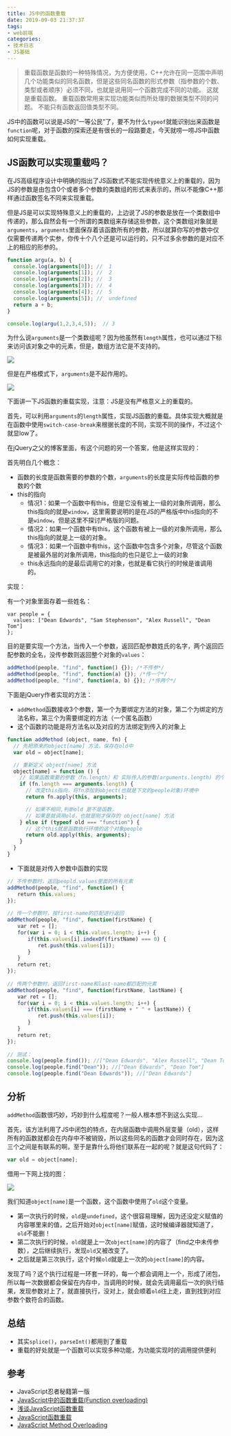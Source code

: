```yaml
---
title: JS中的函数重载
date: 2019-09-03 21:37:37
tags:
- web前端
categories:
- 技术日志
- JS基础
---
```


>重载函数是函数的一种特殊情况，为方便使用，C++允许在同一范围中声明几个功能类似的同名函数，但是这些同名函数的形式参数（指参数的个数、类型或者顺序）必须不同，也就是说用同一个函数完成不同的功能。 这就是重载函数。 重载函数常用来实现功能类似而所处理的数据类型不同的问题。 不能只有函数返回值类型不同。

JS中的函数可以说是JS的“一等公民”了，要不为什么`typeof`就能识别出来函数是`function`呢，对于函数的探索还是有很长的一段路要走，今天就唠一唠JS中函数如何实现重载。

## JS函数可以实现重载吗？
在JS高级程序设计中明确的指出了JS函数式不能实现传统意义上的重载的，因为JS的参数是由包含0个或者多个参数的类数组的形式来表示的，所以不能像C++那样通过函数签名不同来实现重载。

但是JS是可以实现特殊意义上的重载的，上边说了JS的参数是放在一个类数组中传递的，那么自然会有一个所谓的类数组来存储这些参数，这个类数组对象就是`arguments`，`arguments`里面保存着该函数所有的参数，所以就算你写的参数中仅仅需要传递两个实参，你传十个八个还是可以运行的，只不过多余参数的是对应不上的相应的形参的。

```javascript
function argu(a, b) {
  console.log(arguments[0]); //  1
  console.log(arguments[1]); //  2
  console.log(arguments[2]); //  3
  console.log(arguments[3]); //  4
  console.log(arguments[4]); //  5
  console.log(arguments[5]); //  undefined  
  return a + b;
}

console.log(argu(1,2,3,4,5));  // 3
```

为什么说`arguments`是一个类数组呢？因为他虽然有`length`属性，也可以通过下标来访问该对象之中的元素，但是，数组方法它是不支持的。

![](Jietu20190903-220022.jpg)

但是在严格模式下，`arguments`是不起作用的。

![](Jietu20190903-221001.jpg)

下面讲一下JS函数的重载实现，注意：JS是没有严格意义上的重载的。

首先，可以利用`arguments`的`length`属性，实现JS函数的重载。具体实现大概就是在函数中使用`switch-case-break`来根据长度的不同，实现不同的操作，不过这个就显low了。

在jQuery之父的博客里面，有这个问题的另一个答案，他是这样实现的：

首先明白几个概念：

- 函数的长度是函数需要的参数的个数，`arguments`的长度是实际传给函数的参数的个数
- this的指向
  - 情况1：如果一个函数中有this，但是它没有被上一级的对象所调用，那么this指向的就是`window`，这里需要说明的是在JS的严格版中this指向的不是`window`，但是这里不探讨严格版的问题。
  - 情况2：如果一个函数中有this，这个函数有被上一级的对象所调用，那么this指向的就是上一级的对象。
  - 情况3：如果一个函数中有this，这个函数中包含多个对象，尽管这个函数是被最外层的对象所调用，this指向的也只是它上一级的对象
  - this永远指向的是最后调用它的对象，也就是看它执行的时候是谁调用的。

实现：

有一个对象里面存着一些姓名：

```javscript
var people = {
  values: ["Dean Edwards", "Sam Stephenson", "Alex Russell", "Dean Tom"]
};
```
目的是要实现一个方法，当传入一个参数，返回匹配参数姓氏的名字，两个返回匹配参数的全名，没传参数则返回整个对象的`values`：

```javascript
addMethod(people, "find", function() {}); /*不传参*/
addMethod(people, "find", function(a) {}); /*传一个*/
addMethod(people, "find", function(a, b) {}); /*传两个*/
```

下面是jQuery作者实现的方法：

- `addMethod`函数接收3个参数，第一个为要绑定方法的对象，第二个为绑定的方法名称，第三个为需要绑定的方法（一个匿名函数）
- 这个函数的功能是将方法名以及对应的方法绑定到传入的对象上

```javascript
function addMethod (object, name, fn) {
  // 先把原来的object[name] 方法，保存在old中
  var old = object[name];

  // 重新定义 object[name] 方法
  object[name] = function () {
    // 如果函数需要的参数（fn.length）和 实际传入的参数(arguments.length) 的个数相同，就直接调用fn
    if (fn.length === arguments.length) {
      // 改变this指向，将fn添加到object(也就是下文的people对象)环境中
      return fn.apply(this, arguments);

      // 如果不相同,判断old 是不是函数，
      // 如果是就调用old，也就是刚才保存的 object[name] 方法
    } else if (typeof old === "function") {
      // 这个this就是函数执行环境的这个对象people
      return old.apply(this, arguments);
    }
  }
}
```
- 下面就是对传入参数中函数的实现

```javascript
// 不传参数时，返回peopld.values里面的所有元素
addMethod(people, "find", function() {
　　return this.values;
});
 
// 传一个参数时，按first-name的匹配进行返回
addMethod(people, "find", function(firstName) {
　　var ret = [];
　　for(var i = 0; i < this.values.length; i++) {
　　　　if(this.values[i].indexOf(firstName) === 0) {
　　　　　　ret.push(this.values[i]);
　　　　}
　　}
　　return ret;
});
 
// 传两个参数时，返回first-name和last-name都匹配的元素
addMethod(people, "find", function(firstName, lastName) {
　　var ret = [];
　　for(var i = 0; i < this.values.length; i++) {
　　　　if(this.values[i] === (firstName + " " + lastName)) {
　　　　　　ret.push(this.values[i]);
　　　　}
　　}
　　return ret;
});
 
// 测试：
console.log(people.find()); //["Dean Edwards", "Alex Russell", "Dean Tom"]
console.log(people.find("Dean")); //["Dean Edwards", "Dean Tom"]
console.log(people.find("Dean Edwards")); //["Dean Edwards"]
```

## 分析

`addMethod`函数很巧妙，巧妙到什么程度呢？一般人根本想不到这么实现...

首先，该方法利用了JS中闭包的特点，在内层函数中调用外层变量（old），这样所有的函数就都会在内存中不被销毁，所以这些同名的函数才会同时存在，因为这三个之间是有联系的啊，至于是靠什么将他们联系在一起的呢？就是这句代码了：

```javascript
var old = object[name];
```
借用一下网上找的图：

![](Jietu20190904-153408.jpg)

我们知道`object[name]`是一个函数，这个函数中使用了`old`这个变量。
- 第一次执行的时候，`old`是`undefined`，这个很容易理解，因为还没定义赋值的内容哪里来的值，之后开始对`object[name]`赋值，这时候编译器就知道了，`old`不能删！
- 第二次执行的时候，`old`就是上一次`object[name]`的内容了（find之中未传参数），之后继续执行，发现`old`又被改变了。
- 之后就是第三次执行，这个时候`old`就是上一次的`object[name]`的内容。

发现了吗？这个执行过程是一环套一环的，每一个都会调用上一个，形成了闭包，所以每一次数据都会保留在内存中，当调用的时候，就会先调用最后一次的执行结果，发现参数对上了，就直接执行，没对上，就会顺着`old`往上走，直到找到对应参数个数符合的函数。



## 总结 

- 其实`splice()`，`parseInt()`都用到了重载
- 重载的好处就是一个函数可以实现多种功能，为功能实现时的调用提供便利

## 参考

- JavaScript忍者秘籍第一版
- [JavaScript中的函数重载(Function overloading)](https://juejin.im/post/5b4465516fb9a04fe017f926#heading-4)
- [浅谈JavaScript函数重载](https://www.cnblogs.com/yugege/p/5539020.html)
- [JavaScript函数重载](https://segmentfault.com/a/1190000010425095)
- [JavaScript Method Overloading](https://johnresig.com/blog/javascript-method-overloading/)
